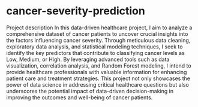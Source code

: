 # cancer-severity-prediction
Project description
In this data-driven healthcare project, I aim to analyze a comprehensive dataset of cancer
patients to uncover crucial insights into the factors influencing cancer severity. Through
meticulous data cleaning, exploratory data analysis, and statistical modeling techniques, I seek
to identify the key predictors that contribute to classifying cancer levels as Low, Medium, or
High. By leveraging advanced tools such as data visualization, correlation analysis, and Random
Forest modeling, I intend to provide healthcare professionals with valuable information for
enhancing patient care and treatment strategies. This project not only showcases the power of
data science in addressing critical healthcare questions but also underscores the potential
impact of data-driven decision-making in improving the outcomes and well-being of cancer
patients.
